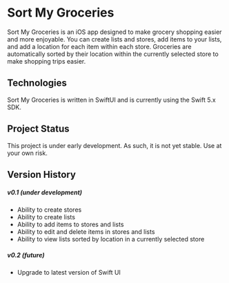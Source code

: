 # Sort My Groceries
Sort My Groceries is an iOS app designed to make grocery shopping easier
and more enjoyable. You can create lists and stores, add items to your lists,
and add a location for each item within each store.
Groceries are automatically sorted by their location within the currently
selected store to make shopping trips easier.

## Technologies
Sort My Groceries is written in SwiftUI and is currently using the Swift 5.x
SDK.

## Project Status
This project is under early development. As such, it is not yet stable. Use at
your own risk.

## Version History
##### v0.1 (under development)
- Ability to create stores
- Ability to create lists
- Ability to add items to stores and lists
- Ability to edit and delete items in stores and lists
- Ability to view lists sorted by location in a currently selected store

##### v0.2 (future)
- Upgrade to latest version of Swift UI
